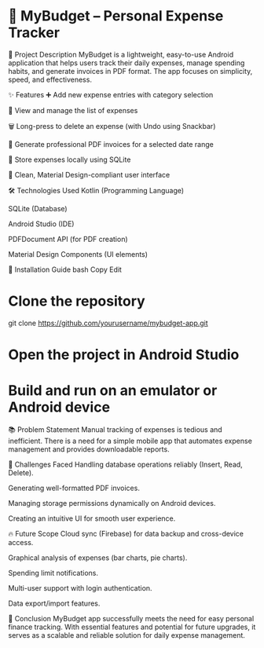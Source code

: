 # 📱 MyBudget – Personal Expense Tracker



🚀 Project Description
MyBudget is a lightweight, easy-to-use Android application that helps users track their daily expenses, manage spending habits, and generate invoices in PDF format. The app focuses on simplicity, speed, and effectiveness.

✨ Features
➕ Add new expense entries with category selection

📜 View and manage the list of expenses

🗑️ Long-press to delete an expense (with Undo using Snackbar)

🧾 Generate professional PDF invoices for a selected date range

💾 Store expenses locally using SQLite

🎨 Clean, Material Design-compliant user interface

🛠️ Technologies Used
Kotlin (Programming Language)

SQLite (Database)

Android Studio (IDE)

PDFDocument API (for PDF creation)

Material Design Components (UI elements)

🧩 Installation Guide
bash
Copy
Edit
# Clone the repository
git clone https://github.com/yourusername/mybudget-app.git

# Open the project in Android Studio
# Build and run on an emulator or Android device

📚 Problem Statement
Manual tracking of expenses is tedious and inefficient. There is a need for a simple mobile app that automates expense management and provides downloadable reports.

🎯 Challenges Faced
Handling database operations reliably (Insert, Read, Delete).

Generating well-formatted PDF invoices.

Managing storage permissions dynamically on Android devices.

Creating an intuitive UI for smooth user experience.

🔥 Future Scope
Cloud sync (Firebase) for data backup and cross-device access.

Graphical analysis of expenses (bar charts, pie charts).

Spending limit notifications.

Multi-user support with login authentication.

Data export/import features.

📝 Conclusion
MyBudget app successfully meets the need for easy personal finance tracking. With essential features and potential for future upgrades, it serves as a scalable and reliable solution for daily expense management.
